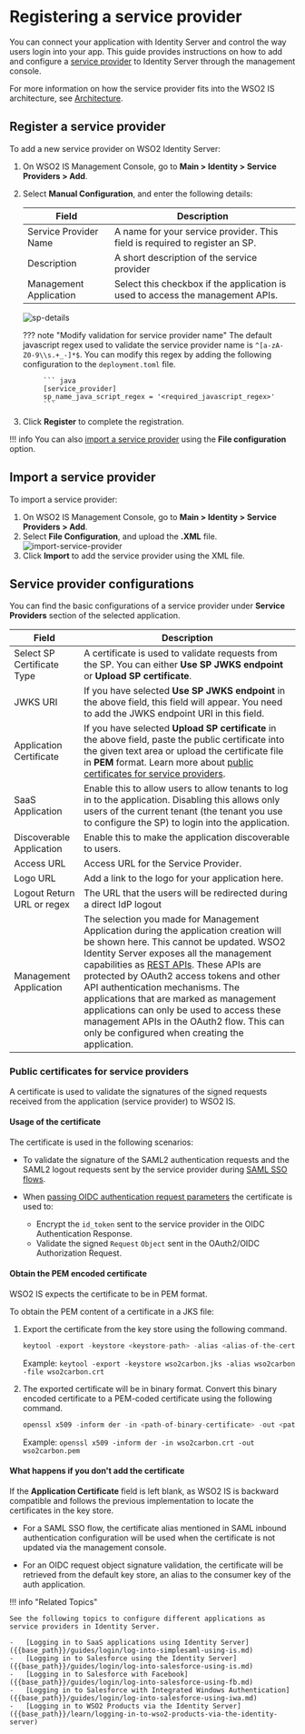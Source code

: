 # Registering a service provider

You can connect your application with Identity Server and control the way users login into your app. This guide provides instructions on how to add and configure a [service provider]({{base_path}}/get-started/architecture#service-provider-section) to Identity Server through the management console.

For more information on how the service provider fits into the WSO2 IS architecture, see [Architecture]({{base_path}}/references/architecture/architecture.md).

## Register a service provider

To add a new service provider on WSO2 Identity Server:

1. On WSO2 IS Management Console, go to **Main > Identity > Service Providers > Add**.

2. Select **Manual Configuration**, and enter the following details:

    | Field | Description   |
    |-------|---------------|
    | Service Provider Name | A name for your service provider. This field is required to register an SP.  |
    | Description   | A short description of the service provider    |
    | Management Application    | Select this checkbox if the application is used to access the management APIs.    |

    ![sp-details]({{base_path}}/assets/img/guides/register-a-sp.png)

    ??? note "Modify validation for service provider name"
           The default javascript regex used to validate the service provider name is `^[a-zA-Z0-9\\s.+_-]*$`.
           You can modify this regex by adding the following configuration to the `deployment.toml` file.

            ``` java
            [service_provider]
            sp_name_java_script_regex = '<required_javascript_regex>'
            ```

3. Click **Register** to complete the registration.

!!! info
    You can also [import a service provider](#import-a-service-provider) using the **File configuration** option.

## Import a service provider

To import a service provider:

1. On WSO2 IS Management Console, go to **Main > Identity > Service Providers > Add**.
2. Select **File Configuration**, and upload the **.XML** file.
    ![import-service-provider]({{base_path}}/assets/img/guides/import-a-sp.png)
3. Click **Import** to add the service provider using the XML file.

## Service provider configurations

You can find the basic configurations of a service provider under **Service Providers** section of the selected application.

| Field | Description   |
|-------|---------------|
| Select SP Certificate Type | A certificate is used to validate requests from the SP. You can either **Use SP JWKS endpoint** or **Upload SP certificate**.  |
| JWKS URI    | If you have selected **Use SP JWKS endpoint** in the above field, this field will appear. You need to add the JWKS endpoint URI in this field.        |
| Application Certificate    | If you have selected **Upload SP certificate** in the above field, paste the public certificate into the given text area or upload the certificate file in **PEM** format. Learn more about [public certificates for service providers](#public-certificates-for-service-providers).   |
| SaaS Application   | Enable this to allow users to allow tenants to log in to the application. Disabling this allows only users of the current tenant (the tenant you use to configure the SP) to login into the application. |
| Discoverable Application  | Enable this to make the application discoverable to users. |
| Access URL    | Access URL for the Service Provider.   |
| Logo URL  | Add a link to the logo for your application here.   |
| Logout Return URL or regex    | The URL that the users will be redirected during a direct IdP logout   |
| Management Application    | The selection you made for Management Application during the application creation will be shown here. This cannot be updated. WSO2 Identity Server exposes all the management capabilities as [REST APIs]({{base_path}}/apis/rest-apis/). These APIs are protected by OAuth2 access tokens and other API authentication mechanisms. The applications that are marked as management applications can only be used to access these management APIs in the OAuth2 flow. This can only be configured when creating the application.|

### Public certificates for service providers
A certificate is used to validate the signatures of the signed requests received from the application (service provider) to WSO2 IS.

#### Usage of the certificate

The certificate is used in the following scenarios:

- To validate the signature of the SAML2 authentication requests and the SAML2 logout requests sent by the service provider during [SAML SSO flows]({{base_path}}/guides/login/sso-for-saml.md).
- When [passing OIDC authentication request parameters]({{base_path}}/guides/login/oidc-parameters-in-auth-request.md) the certificate is used to:

    - Encrypt the `id_token` sent to the service provider in the OIDC Authentication Response.
    - Validate the signed `Request` `Object` sent in the OAuth2/OIDC Authorization Request.

#### Obtain the PEM encoded certificate

WSO2 IS expects the certificate to be in PEM format.

To obtain the PEM content of a certificate in a JKS file:

1. Export the certificate from the key store using the following command.

    ``` java
    keytool -export -keystore <keystore-path> -alias <alias-of-the-certificate> -file <path-of-the-expected-certificate-file>
    ```

    Example:
    `keytool -export -keystore wso2carbon.jks -alias wso2carbon -file wso2carbon.crt`

2. The exported certificate will be in binary format. Convert this binary encoded certificate to a PEM-coded certificate using the following command.

    ``` java
    openssl x509 -inform der -in <path-of-binary-certificate> -out <path-of-expected-pem-content>
    ```
    Example:
    `openssl x509 -inform der -in wso2carbon.crt -out wso2carbon.pem`

#### What happens if you don't add the certificate

If the **Application Certificate** field is left blank, as WSO2 IS is backward compatible and follows the previous implementation to locate the certificates in the key store.  

- For a SAML SSO flow, the certificate alias mentioned in SAML inbound authentication configuration will be used when the certificate is not updated via the management console.

- For an OIDC request object signature validation, the certificate will be retrieved from the default key store, an alias to the consumer key of the auth application.

!!! info "Related Topics"

    See the following topics to configure different applications as service providers in Identity Server.

    -   [Logging in to SaaS applications using Identity Server]({{base_path}}/guides/login/log-into-simplesaml-using-is.md)
    -   [Logging in to Salesforce using the Identity Server]({{base_path}}/guides/login/log-into-salesforce-using-is.md)
    -   [Logging in to Salesforce with Facebook]({{base_path}}/guides/login/log-into-salesforce-using-fb.md)
    -   [Logging in to Salesforce with Integrated Windows Authentication]({{base_path}}/guides/login/log-into-salesforce-using-iwa.md)
    -   [Logging in to WSO2 Products via the Identity Server]({{base_path}}/learn/logging-in-to-wso2-products-via-the-identity-server)
